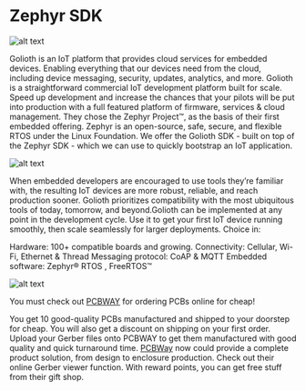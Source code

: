 # Zephyr SDK

![alt text](https://hackster.imgix.net/uploads/attachments/1508796/_O8CTazCPOv.blob?auto=compress%2Cformat&w=900&h=675&fit=min)

Golioth is an IoT platform that provides cloud services for embedded devices. Enabling everything that our devices need from the cloud, including device messaging, security, updates, analytics, and more. Golioth is a straightforward commercial IoT development platform built for scale. Speed up development and increase the chances that your pilots will be put into production with a full featured platform of firmware, services & cloud management.
They chose the Zephyr Project™, as the basis of their first embedded offering. Zephyr is an open-source, safe, secure, and flexible RTOS under the Linux Foundation. We offer the Golioth SDK - built on top of the Zephyr SDK - which we can use to quickly bootstrap an IoT application.

![alt text](https://hackster.imgix.net/uploads/attachments/1508788/1_KOiNAZZC4P.png?auto=compress%2Cformat&w=740&h=555&fit=max)

When embedded developers are encouraged to use tools they’re familiar with, the resulting IoT devices are more robust, reliable, and reach production sooner. Golioth prioritizes compatibility with the most ubiquitous tools of today, tomorrow, and beyond.Golioth can be implemented at any point in the development cycle. Use it to get your first IoT device running smoothly, then scale seamlessly for larger deployments.
Choice in:

Hardware: 100+ compatible boards  and growing.
Connectivity: Cellular, Wi-Fi, Ethernet & Thread
Messaging protocol: CoAP   &   MQTT
Embedded software: Zephyr® RTOS ,  FreeRTOS™

![alt text](https://hackster.imgix.net/uploads/attachments/1541598/pcbway_Mif6fzknyv.JPG?auto=compress%2Cformat&w=740&h=555&fit=max)

You must check out [PCBWAY](https://www.pcbway.com/) for ordering PCBs online for cheap!

You get 10 good-quality PCBs manufactured and shipped to your doorstep for cheap. You will also get a discount on shipping on your first order. Upload your Gerber files onto PCBWAY to get them manufactured with good quality and quick turnaround time. [PCBWay](https://www.pcbway.com/) now could provide a complete product solution, from design to enclosure production. Check out their online Gerber viewer function. With reward points, you can get free stuff from their gift shop.
